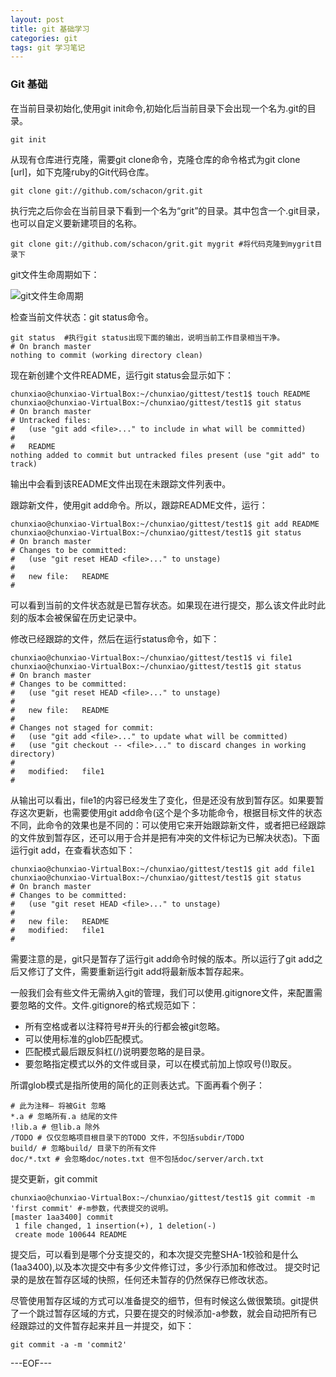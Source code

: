 ```yaml
---
layout: post
title: git 基础学习
categories: git
tags: git 学习笔记
---
```


### Git 基础

在当前目录初始化,使用git init命令,初始化后当前目录下会出现一个名为.git的目录。

```
git init
```

从现有仓库进行克隆，需要git clone命令，克隆仓库的命令格式为git clone [url]，如下克隆ruby的Git代码仓库。

```
git clone git://github.com/schacon/grit.git
```

执行完之后你会在当前目录下看到一个名为“grit”的目录。其中包含一个.git目录，也可以自定义要新建项目的名称。

```
git clone git://github.com/schacon/grit.git mygrit #将代码克隆到mygrit目录下
```
git文件生命周期如下：

![git文件生命周期](http://renchx.com/public/images/git_file_status_lifecycle.jpg)

检查当前文件状态：git status命令。

```
git status  #执行git status出现下面的输出，说明当前工作目录相当干净。
# On branch master
nothing to commit (working directory clean)
```

现在新创建个文件README，运行git status会显示如下：

```
chunxiao@chunxiao-VirtualBox:~/chunxiao/gittest/test1$ touch README
chunxiao@chunxiao-VirtualBox:~/chunxiao/gittest/test1$ git status
# On branch master
# Untracked files:
#   (use "git add <file>..." to include in what will be committed)
#
#	README
nothing added to commit but untracked files present (use "git add" to track)
```

输出中会看到该README文件出现在未跟踪文件列表中。

跟踪新文件，使用git add命令。所以，跟踪README文件，运行：

```
chunxiao@chunxiao-VirtualBox:~/chunxiao/gittest/test1$ git add README
chunxiao@chunxiao-VirtualBox:~/chunxiao/gittest/test1$ git status
# On branch master
# Changes to be committed:
#   (use "git reset HEAD <file>..." to unstage)
#
#	new file:   README
#
```

可以看到当前的文件状态就是已暂存状态。如果现在进行提交，那么该文件此时此刻的版本会被保留在历史记录中。

修改已经跟踪的文件，然后在运行status命令，如下：

```
chunxiao@chunxiao-VirtualBox:~/chunxiao/gittest/test1$ vi file1 
chunxiao@chunxiao-VirtualBox:~/chunxiao/gittest/test1$ git status
# On branch master
# Changes to be committed:
#   (use "git reset HEAD <file>..." to unstage)
#
#	new file:   README
#
# Changes not staged for commit:
#   (use "git add <file>..." to update what will be committed)
#   (use "git checkout -- <file>..." to discard changes in working directory)
#
#	modified:   file1
#
```

从输出可以看出，file1的内容已经发生了变化，但是还没有放到暂存区。如果要暂存这次更新，也需要使用git add命令(这个是个多功能命令，根据目标文件的状态不同，此命令的效果也是不同的：可以使用它来开始跟踪新文件，或者把已经跟踪的文件放到暂存区，还可以用于合并是把有冲突的文件标记为已解决状态)。下面运行git add，在查看状态如下：

```
chunxiao@chunxiao-VirtualBox:~/chunxiao/gittest/test1$ git add file1
chunxiao@chunxiao-VirtualBox:~/chunxiao/gittest/test1$ git status
# On branch master
# Changes to be committed:
#   (use "git reset HEAD <file>..." to unstage)
#
#	new file:   README
#	modified:   file1
#
```

需要注意的是，git只是暂存了运行git add命令时候的版本。所以运行了git add之后又修订了文件，需要重新运行git add将最新版本暂存起来。

一般我们会有些文件无需纳入git的管理，我们可以使用.gitignore文件，来配置需要忽略的文件。文件.gitignore的格式规范如下：

- 所有空格或者以注释符号#开头的行都会被git忽略。
- 可以使用标准的glob匹配模式。
- 匹配模式最后跟反斜杠(/)说明要忽略的是目录。
- 要忽略指定模式以外的文件或目录，可以在模式前加上惊叹号(!)取反。

所谓glob模式是指所使用的简化的正则表达式。下面再看个例子：

```
# 此为注释– 将被Git 忽略
*.a # 忽略所有.a 结尾的文件
!lib.a # 但lib.a 除外
/TODO # 仅仅忽略项目根目录下的TODO 文件，不包括subdir/TODO
build/ # 忽略build/ 目录下的所有文件
doc/*.txt # 会忽略doc/notes.txt 但不包括doc/server/arch.txt
```

提交更新，git commit

```
chunxiao@chunxiao-VirtualBox:~/chunxiao/gittest/test1$ git commit -m 'first commit' #-m参数，代表提交的说明。
[master 1aa3400] commit
 1 file changed, 1 insertion(+), 1 deletion(-)
 create mode 100644 README
```

提交后，可以看到是哪个分支提交的，和本次提交完整SHA-1校验和是什么(1aa3400),以及本次提交中有多少文件修订过，多少行添加和修改过。
提交时记录的是放在暂存区域的快照，任何还未暂存的仍然保存已修改状态。

尽管使用暂存区域的方式可以准备提交的细节，但有时候这么做很繁琐。git提供了一个跳过暂存区域的方式，只要在提交的时候添加-a参数，就会自动把所有已经跟踪过的文件暂存起来并且一并提交，如下：

```
git commit -a -m 'commit2'
```

---EOF---


